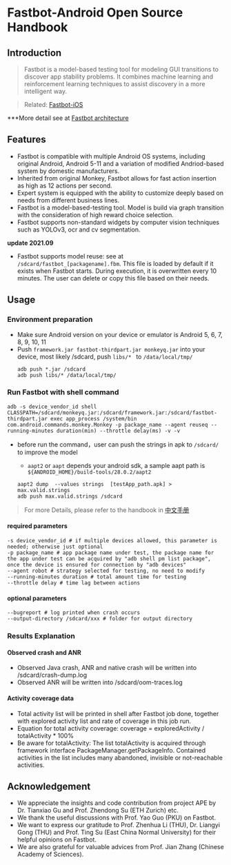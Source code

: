 # Fastbot-Android Open Source Handbook

## Introduction
> Fastbot is a model-based testing tool for modeling GUI transitions to discover app stability problems. It combines machine learning and reinforcement learning techniques to assist discovery in a more intelligent way.

> Related:  [Fastbot-iOS](https://github.com/bytedance/Fastbot_iOS)

***More detail see at [Fastbot architecture](https://mp.weixin.qq.com/s/QhzqBFZygkIS6C69__smyQ)

## Features
* Fastbot is compatible with multiple Android OS systems, including original Android, Android 5-11 and a variation of modified Andriod-based system by domestic manufacturers.
* Inherited from original Monkey, Fastbot allows for fast action insertion as high as 12 actions per second.
* Expert system is equipped with the ability to customize deeply based on needs from different business lines.
* Fastbot is a model-based-testing tool. Model is build via graph transition with the consideration of high reward choice selection.
* Fastbot supports non-standard widgets by computer vision techniques such as YOLOv3, ocr and cv segmentation.

 **update 2021.09**
* Fastbot supports model reuse: see at `/sdcard/fastbot_[packagename].fbm`. This file is loaded by default if it exists when Fastbot starts. During execution, it is overwritten every 10 minutes. The user can delete or copy this file based on their needs. 


## Usage
### Environment preparation
* Make sure Android version on your device or emulator is Android 5, 6, 7, 8, 9, 10, 11
* Push `framework.jar fastbot-thirdpart.jar monkeyq.jar` into your device, most likely /sdcard, push `libs/* ` to `/data/local/tmp/`
  ```shell
  adb push *.jar /sdcard
  adb push libs/* /data/local/tmp/
  ```

### Run Fastbot with shell command
`
adb -s device_vendor_id shell CLASSPATH=/sdcard/monkeyq.jar:/sdcard/framework.jar:/sdcard/fastbot-thirdpart.jar exec app_process /system/bin
com.android.commands.monkey.Monkey -p package_name --agent reuseq --running-minutes duration(min) --throttle delay(ms) -v -v
`
* before run the command，user can push the strings in apk to `/sdcard/` to improve the model
  * `aapt2` or `aapt` depends your android sdk, a sample aapt path is ``` ${ANDROID_HOME}/build-tools/28.0.2/aapt2```

  ```shell
  aapt2 dump  --values strings  [testApp_path.apk] > max.valid.strings
  adb push max.valid.strings /sdcard 
  ```

> For more Details,  please refer to the handbook in [中文手册](./handbook-cn.md)

#### required parameters

``` shell
-s device_vendor_id # if multiple devices allowed, this parameter is needed; otherwise just optional
-p package_name # app package name under test, the package name for the app under test can be acquired by "adb shell pm list package", once the device is ensured for connection by "adb devices"
--agent robot # strategy selected for testing, no need to modify
--running-minutes duration # total amount time for testing
--throttle delay # time lag between actions
```

#### optional parameters
``` shell
--bugreport # log printed when crash occurs
--output-directory /sdcard/xxx # folder for output directory
```

### Results Explanation
#### Observed crash and ANR
* Observed Java crash, ANR and native crash will be written into /sdcard/crash-dump.log
* Observed ANR will be written into /sdcard/oom-traces.log


#### Activity coverage data
* Total activity list will be printed in shell after Fastbot job done, together with explored activity list and rate of coverage in this job run.
* Equation for total activity coverage:  coverage = exploredActivity / totalActivity * 100%
* Be aware for totalActivity: The list totalActivity is acquired through framework interface PackageManager.getPackageInfo. Contained activities in the list includes many abandoned, invisible or not-reachable activities.


## Acknowledgement
* We appreciate the insights and code contribution from project APE by Dr. Tianxiao Gu and Prof. Zhendong Su (ETH Zurich) etc.
* We thank the useful discussions with Prof. Yao Guo (PKU) on Fastbot.
* We want to express our gratitude to Prof. Zhenhua Li (THU), Dr. Liangyi Gong (THU) and Prof. Ting Su (East China Normal University) for their helpful opinions on Fastbot.
* We are also grateful for valuable advices from Prof. Jian Zhang (Chinese Academy of Sciences).


